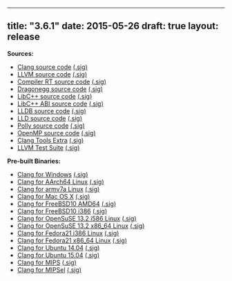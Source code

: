 
---
title: "3.6.1"
date: 2015-05-26
draft: true
layout: release
---

**Sources:**
* [Clang source code](/3.6.1/cfe-3.6.1.src.tar.xz) [(.sig)](/3.6.1/cfe-3.6.1.src.tar.xz.sig)
* [LLVM source code](/3.6.1/llvm-3.6.1.src.tar.xz) [(.sig)](/3.6.1/llvm-3.6.1.src.tar.xz.sig)
* [Compiler RT source code](/3.6.1/compiler-rt-3.6.1.src.tar.xz) [(.sig)](/3.6.1/compiler-rt-3.6.1.src.tar.xz.sig)
* [Dragonegg source code](/3.6.1/dragonegg-3.6.1.src.tar.xz) [(.sig)](/3.6.1/dragonegg-3.6.1.src.tar.xz.sig)
* [LibC++ source code](/3.6.1/libcxx-3.6.1.src.tar.xz) [(.sig)](/3.6.1/libcxx-3.6.1.src.tar.xz.sig)
* [LibC++ ABI source code](/3.6.1/libcxxabi-3.6.1.src.tar.xz) [(.sig)](/3.6.1/libcxxabi-3.6.1.src.tar.xz.sig)
* [LLDB source code](/3.6.1/lldb-3.6.1.src.tar.xz) [(.sig)](/3.6.1/lldb-3.6.1.src.tar.xz.sig)
* [LLD source code](/3.6.1/lld-3.6.1.src.tar.xz) [(.sig)](/3.6.1/lld-3.6.1.src.tar.xz.sig)
* [Polly source code](/3.6.1/polly-3.6.1.src.tar.xz) [(.sig)](/3.6.1/polly-3.6.1.src.tar.xz.sig)
* [OpenMP source code](/3.6.1/openmp-3.6.1.src.tar.xz) [(.sig)](/3.6.1/openmp-3.6.1.src.tar.xz.sig)
* [Clang Tools Extra](/3.6.1/clang-tools-extra-3.6.1.src.tar.xz) [(.sig)](/3.6.1/clang-tools-extra-3.6.1.src.tar.xz.sig)
* [LLVM Test Suite](/3.6.1/test-suite-3.6.1.src.tar.xz) [(.sig)](/3.6.1/test-suite-3.6.1.src.tar.xz.sig)


**Pre-built Binaries:**
* [Clang for Windows](/3.6.1/LLVM-3.6.1-win32.exe) [(.sig)](/3.6.1/LLVM-3.6.1-win32.exe.sig)
* [Clang for AArch64 Linux](/3.6.1/clang+llvm-3.6.1-aarch64-linux-gnu.tar.xz) [(.sig)](/3.6.1/clang+llvm-3.6.1-aarch64-linux-gnu.tar.xz.sig)
* [Clang for armv7a Linux](/3.6.1/clang+llvm-3.6.1-armv7a-linux-gnueabihf.tar.xz) [(.sig)](/3.6.1/clang+llvm-3.6.1-armv7a-linux-gnueabihf.tar.xz.sig)
* [Clang for Mac OS X](/3.6.1/clang+llvm-3.6.1-x86_64-apple-darwin.tar.xz) [(.sig)](/3.6.1/clang+llvm-3.6.1-x86_64-apple-darwin.tar.xz.sig)
* [Clang for FreeBSD10 AMD64](/3.6.1/clang+llvm-3.6.1-amd64-unknown-freebsd10.tar.xz) [(.sig)](/3.6.1/clang+llvm-3.6.1-amd64-unknown-freebsd10.tar.xz.sig)
* [Clang for FreeBSD10 i386](/3.6.1/clang+llvm-3.6.1-i386-unknown-freebsd10.tar.xz) [(.sig)](/3.6.1/clang+llvm-3.6.1-i386-unknown-freebsd10.tar.xz.sig)
* [Clang for OpenSuSE 13.2 i586 Linux](/3.6.1/clang+llvm-3.6.1-i586-opensuse13.2.tar.xz) [(.sig)](/3.6.1/clang+llvm-3.6.1-i586-opensuse13.2.tar.xz.sig)
* [Clang for OpenSuSE 13.2 x86\_64 Linux](/3.6.1/clang+llvm-3.6.1-x86_64-opensuse13.2.tar.xz) [(.sig)](/3.6.1/clang+llvm-3.6.1-x86_64-opensuse13.2.tar.xz.sig)
* [Clang for Fedora21 i386 Linux](/3.6.1/clang+llvm-3.6.1-i386-fedora21.tar.xz) [(.sig)](/3.6.1/clang+llvm-3.6.1-i386-fedora21.tar.xz.sig)
* [Clang for Fedora21 x86\_64 Linux](/3.6.1/clang+llvm-3.6.1-x86_64-fedora21.tar.xz) [(.sig)](/3.6.1/clang+llvm-3.6.1-x86_64-fedora21.tar.xz.sig)
* [Clang for Ubuntu 14.04](/3.6.1/clang+llvm-3.6.1-x86_64-linux-gnu-ubuntu-14.04.tar.xz) [(.sig)](/3.6.1/clang+llvm-3.6.1-x86_64-linux-gnu-ubuntu-14.04.tar.xz.sig)
* [Clang for Ubuntu 15.04](/3.6.1/clang+llvm-3.6.1-x86_64-linux-gnu-ubuntu-15.04.tar.xz) [(.sig)](/3.6.1/clang+llvm-3.6.1-x86_64-linux-gnu-ubuntu-15.04.tar.xz.sig)
* [Clang for MIPS](/3.6.1/clang+llvm-3.6.1-mips-linux-gnu.tar.xz) [(.sig)](/3.6.1/clang+llvm-3.6.1-mips-linux-gnu.tar.xz.sig)
* [Clang for MIPSel](/3.6.1/clang+llvm-3.6.1-mipsel-linux-gnu.tar.xz) [(.sig)](/3.6.1/clang+llvm-3.6.1-mipsel-linux-gnu.tar.xz.sig)


